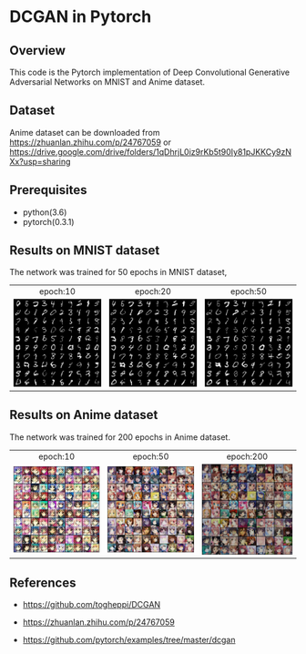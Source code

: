 # DCGAN in Pytorch

## Overview
This code is the Pytorch implementation of Deep Convolutional Generative Adversarial Networks on MNIST and Anime dataset.

## Dataset
Anime dataset can be downloaded from https://zhuanlan.zhihu.com/p/24767059 or https://drive.google.com/drive/folders/1qDhrjL0iz9rKb5t90Iy81pJKKCy9zNXx?usp=sharing

## Prerequisites
* python(3.6)
* pytorch(0.3.1)


## Results on MNIST dataset
The network was trained for 50 epochs in MNIST dataset, 
<table align='center'>
<tr align='center'>
	<td> epoch:10</td>
	<td> epoch:20</td>
	<td> epoch:50</td>
</tr>
<tr>
	<td><img src = 'https://github.com/limingwu8/DCGAN/blob/master/DCGAN-mnist/images/img9.png'>
	<td><img src = 'https://github.com/limingwu8/DCGAN/blob/master/DCGAN-mnist/images/img19.png'>
	<td><img src = 'https://github.com/limingwu8/DCGAN/blob/master/DCGAN-mnist/images/img49.png'>
</tr>
</table>

## Results on Anime dataset
The network was trained for 200 epochs in Anime dataset.
<table align='center'>
<tr align='center'>
	<td> epoch:10</td>
	<td> epoch:50</td>
	<td> epoch:200</td>
</tr>
<tr>
	<td><img src = 'https://github.com/limingwu8/DCGAN/blob/master/DCGAN-anime/images/img9.png'>
	<td><img src = 'https://github.com/limingwu8/DCGAN/blob/master/DCGAN-anime/images/img49.png'>
	<td><img src = 'https://github.com/limingwu8/DCGAN/blob/master/DCGAN-anime/images/img199.png'>
</tr>
</table>

## References
* https://github.com/togheppi/DCGAN

* https://zhuanlan.zhihu.com/p/24767059

* https://github.com/pytorch/examples/tree/master/dcgan
